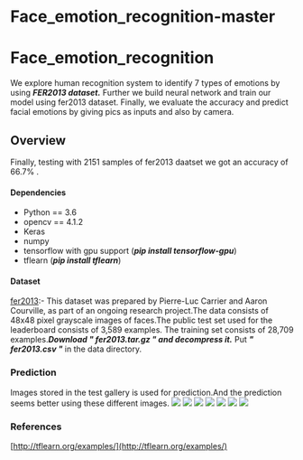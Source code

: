 # Face_emotion_recognition-master
# Face_emotion_recognition
  We explore human recognition system to identify 7 types of emotions by using ***FER2013 dataset.***
  Further we build neural network and train our model using fer2013 dataset. Finally, we evaluate 
  the accuracy and predict facial emotions by giving pics as inputs and also by camera. 
## Overview
   Finally, testing with 2151 samples of fer2013 daatset we got an accuracy of 66.7% . 
#### Dependencies
 - Python == 3.6
 - opencv == 4.1.2
 - Keras
 - numpy
 - tensorflow with gpu support (***pip install tensorflow-gpu***)
 - tflearn (***pip install tflearn***)
#### Dataset
  [fer2013](https://www.kaggle.com/c/challenges-in-representation-learning-facial-expression-recognition-challenge/data):-
  This dataset was prepared by Pierre-Luc Carrier and Aaron Courville, as part of an ongoing research project.The data
  consists of 48x48 pixel grayscale images of faces.The public test set used for the leaderboard consists of 3,589 examples.
  The training set consists of 28,709 examples.***Download " fer2013.tar.gz " and decompress it.*** Put ***" fer2013.csv "***
  in the data directory.
  
### Prediction
   Images stored in the test gallery is used for prediction.And the prediction seems better using these different images.
<img src="testgallery/detected_faces.png" >
<img src="testgallery/detected_faces1.png" >
<img src="testgallery/detected_faces2.png" >
<img src="testgallery/detected_faces3.png" >
<img src="testgallery/detected_faces4.png" >
<img src="testgallery/detected_faces5.png" >
<img src="testgallery/detected_faces6.png" >

### References
   [http://tflearn.org/examples/](http://tflearn.org/examples/)


